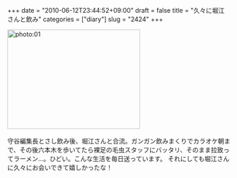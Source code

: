 +++
date = "2010-06-12T23:44:52+09:00"
draft = false
title = "久々に堀江さんと飲み"
categories = ["diary"]
slug = "2424"
+++

<div align="left"><a href="/images/ameblo/blog_import_4f7a394e23ef3.jpg"><img src="/images/ameblo/blog_import_4f7a394e23ef3.jpg" alt="photo:01" width="300" height="225" border="0" /></a></div><br clear="all" />
守谷編集長とさし飲み後、堀江さんと合流。ガンガン飲みまくりでカラオケ朝まで、その後六本木を歩いてたら裸足の毛虫スタッフにバッタリ、そのまま拉致ってラーメン…。ひどい。こんな生活を毎日送っています。
それにしても堀江さんに久々にお会いできて嬉しかったな！

